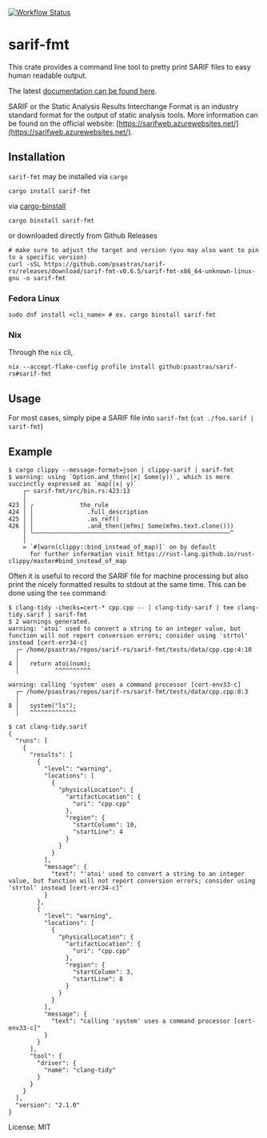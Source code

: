 [![Workflow Status](https://github.com/psastras/sarif-rs/workflows/main/badge.svg)](https://github.com/psastras/sarif-rs/actions?query=workflow%3A%22main%22)

# sarif-fmt

This crate provides a command line tool to pretty print SARIF files to easy
human readable output.

The latest [documentation can be found here](https://docs.rs/sarif_fmt).

SARIF or the Static Analysis Results Interchange Format is an industry standard
format for the output of static analysis tools. More information can be found on
the official website:
[https://sarifweb.azurewebsites.net/](https://sarifweb.azurewebsites.net/).

## Installation

`sarif-fmt` may be installed via `cargo`

```shell
cargo install sarif-fmt
```

via [cargo-binstall](https://github.com/cargo-bins/cargo-binstall)

```shell
cargo binstall sarif-fmt
```

or downloaded directly from Github Releases

```shell
# make sure to adjust the target and version (you may also want to pin to a specific version)
curl -sSL https://github.com/psastras/sarif-rs/releases/download/sarif-fmt-v0.6.5/sarif-fmt-x86_64-unknown-linux-gnu -o sarif-fmt
```

### Fedora Linux

```shell
sudo dnf install <cli_name> # ex. cargo binstall sarif-fmt
```

### Nix

Through the `nix` cli,

```shell
nix --accept-flake-config profile install github:psastras/sarif-rs#sarif-fmt
```

## Usage

For most cases, simply pipe a SARIF file into `sarif-fmt`
(`cat ./foo.sarif | sarif-fmt`)

## Example

```shell
$ cargo clippy --message-format=json | clippy-sarif | sarif-fmt
$ warning: using `Option.and_then(|x| Some(y))`, which is more succinctly expressed as `map(|x| y)`
    ┌─ sarif-fmt/src/bin.rs:423:13
    │
423 │ ╭             the_rule
424 │ │               .full_description
425 │ │               .as_ref()
426 │ │               .and_then(|mfms| Some(mfms.text.clone()))
    │ ╰───────────────────────────────────────────────────────^
    │
    = `#[warn(clippy::bind_instead_of_map)]` on by default
      for further information visit https://rust-lang.github.io/rust-clippy/master#bind_instead_of_map
```

Often it is useful to record the SARIF file for machine processing but also
print the nicely formatted results to stdout at the same time. This can be done
using the `tee` command:

```shell
$ clang-tidy -checks=cert-* cpp.cpp -- | clang-tidy-sarif | tee clang-tidy.sarif | sarif-fmt
$ 2 warnings generated.
warning: 'atoi' used to convert a string to an integer value, but function will not report conversion errors; consider using 'strtol' instead [cert-err34-c]
  ┌─ /home/psastras/repos/sarif-rs/sarif-fmt/tests/data/cpp.cpp:4:10
  │
4 │   return atoi(num);
  │          ^^^^^^^^^^

warning: calling 'system' uses a command processor [cert-env33-c]
  ┌─ /home/psastras/repos/sarif-rs/sarif-fmt/tests/data/cpp.cpp:8:3
  │
8 │   system("ls");
  │   ^^^^^^^^^^^^^

$ cat clang-tidy.sarif
{
  "runs": [
    {
      "results": [
        {
          "level": "warning",
          "locations": [
            {
              "physicalLocation": {
                "artifactLocation": {
                  "uri": "cpp.cpp"
                },
                "region": {
                  "startColumn": 10,
                  "startLine": 4
                }
              }
            }
          ],
          "message": {
            "text": "'atoi' used to convert a string to an integer value, but function will not report conversion errors; consider using 'strtol' instead [cert-err34-c]"
          }
        },
        {
          "level": "warning",
          "locations": [
            {
              "physicalLocation": {
                "artifactLocation": {
                  "uri": "cpp.cpp"
                },
                "region": {
                  "startColumn": 3,
                  "startLine": 8
                }
              }
            }
          ],
          "message": {
            "text": "calling 'system' uses a command processor [cert-env33-c]"
          }
        }
      ],
      "tool": {
        "driver": {
          "name": "clang-tidy"
        }
      }
    }
  ],
  "version": "2.1.0"
}
```

License: MIT
